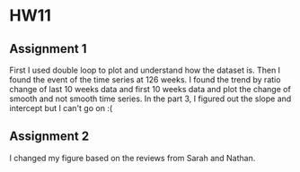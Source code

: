 # HW11 

## Assignment 1 

First I used double loop to plot and understand how the dataset is.
Then I found the event of the time series at 126 weeks.
I found the trend by ratio change of last 10 weeks data and first 10 weeks data and plot the change of smooth and not smooth time series.
In the part 3, I figured out the slope and intercept but I can't go on :(

## Assignment 2 

I changed my figure based on the reviews from Sarah and Nathan.